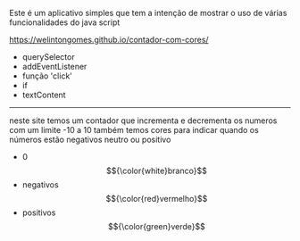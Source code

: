 Este é um aplicativo simples que tem a intenção de mostrar o uso de várias funcionalidades do java script

   https://welintongomes.github.io/contador-com-cores/

* querySelector
* addEventListener
* função 'click'
* if
* textContent
------------------------------------------------------------------------------------------  
neste site temos um contador que incrementa e decrementa os numeros com um limite -10 a 10
também temos cores para indicar quando os números estão  negativos neutro ou positivo
* 0 $${\color{white}branco}$$
* negativos $${\color{red}vermelho}$$ 
* positivos $${\color{green}verde}$$
